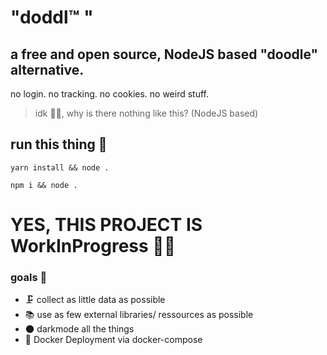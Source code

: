 # "doddl™ "
## a free and open source, NodeJS based "doodle" alternative.

no login. no tracking. no cookies. no weird stuff.

> idk 🤷‍♂️, why is there nothing like this? (NodeJS based)

## run this thing 🐎
```
yarn install && node .
```
```
npm i && node .
```

# YES, THIS PROJECT IS WorkInProgress 👨‍💻

### goals 🎯
- 🗜️ collect as little data as possible
- 📚 use as few external libraries/ ressources as possible
- 🌑 darkmode all the things
- 🐳 Docker Deployment via docker-compose